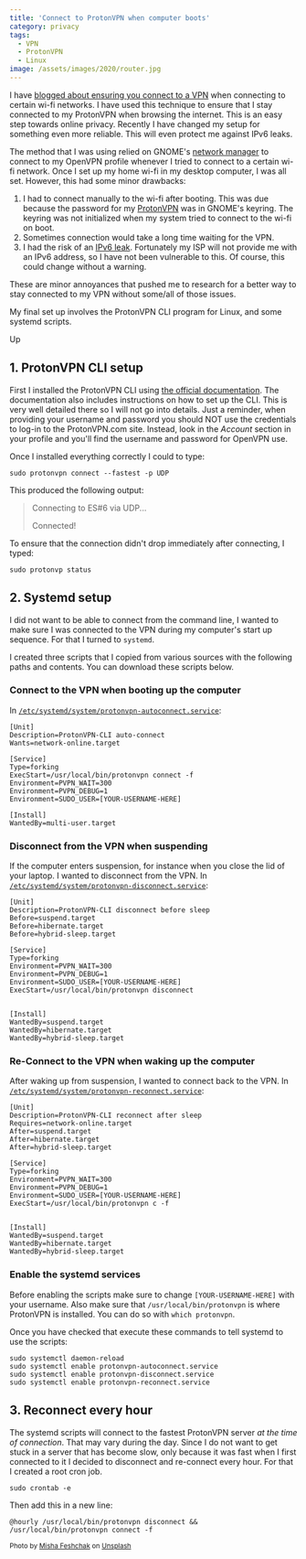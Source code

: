 ```yaml
---
title: 'Connect to ProtonVPN when computer boots'
category: privacy
tags:
  - VPN
  - ProtonVPN
  - Linux
image: /assets/images/2020/router.jpg
---
```

I have [blogged about ensuring you connect to a VPN](/privacy/2019/12/27/network-editor/) when
connecting to certain wi-fi networks. I have used this technique to ensure that I stay connected to
my ProtonVPN when browsing the internet. This is an easy step towards online privacy. Recently I
have changed my setup for something even more reliable. This will even protect me against IPv6
leaks.

<!-- more -->

The method that I was using relied on GNOME's [network manager](https://wiki.gnome.org/action/show/Projects/NetworkManager/Features)
to connect to my OpenVPN profile whenever I tried to connect to a certain wi-fi network. Once I set
up my home wi-fi in my desktop computer, I was all set. However, this had some minor drawbacks:

  1. I had to connect manually to the wi-fi after booting. This was due because the password for my
  [ProtonVPN](https://protonvpn.com) was in GNOME's keyring. The keyring was not initialized when my
  system tried to connect to the wi-fi on boot.
  1. Sometimes connection would take a long time waiting for the VPN.
  1. I had the risk of an [IPv6 leak](https://protonvpn.com/support/prevent-ipv6-vpn-leaks/).
  Fortunately my ISP will not provide me with an IPv6 address, so I have not been vulnerable to
  this. Of course, this could change without a warning.

These are minor annoyances that pushed me to research for a better way to stay connected to my VPN
without some/all of those issues.

My final set up involves the ProtonVPN CLI program for Linux, and some systemd scripts.

Up
## 1. ProtonVPN CLI setup
First I installed the ProtonVPN CLI using [the official documentation](https://protonvpn.com/support/linux-vpn-tool/).
The documentation also includes instructions on how to set up the CLI. This is very well detailed
there so I will not go into details. Just a reminder, when providing your username and password you
should NOT use the credentials to log-in to the ProtonVPN.com site. Instead, look in the _Account_
section in your profile and you'll find the username and password for OpenVPN use.

Once I installed everything correctly I could to type:

```
sudo protonvpn connect --fastest -p UDP
```

This produced the following output:

> Connecting to ES#6 via UDP...
>
> Connected!

To ensure that the connection didn't drop immediately after connecting, I typed:

```
sudo protonvp status
```
## 2. Systemd setup
I did not want to be able to connect from the command line, I wanted to make sure I was connected to
the VPN during my computer's start up sequence. For that I turned to `systemd`.

I created three scripts that I copied from various sources with the following paths and contents.
You can download these scripts below.

### Connect to the VPN when booting up the computer
In [`/etc/systemd/system/protonvpn-autoconnect.service`](/assets/files/protonvpn-autoconnect.service):

```
[Unit]
Description=ProtonVPN-CLI auto-connect
Wants=network-online.target

[Service]
Type=forking
ExecStart=/usr/local/bin/protonvpn connect -f
Environment=PVPN_WAIT=300
Environment=PVPN_DEBUG=1
Environment=SUDO_USER=[YOUR-USERNAME-HERE]

[Install]
WantedBy=multi-user.target
```

### Disconnect from the VPN when suspending
If the computer enters suspension, for instance when you close the lid of your laptop. I wanted
to disconnect from the VPN.
In [`/etc/systemd/system/protonvpn-disconnect.service`](/etc/systemd/system/protonvpn-disconnect.service):

```
[Unit]
Description=ProtonVPN-CLI disconnect before sleep
Before=suspend.target
Before=hibernate.target
Before=hybrid-sleep.target

[Service]
Type=forking
Environment=PVPN_WAIT=300
Environment=PVPN_DEBUG=1
Environment=SUDO_USER=[YOUR-USERNAME-HERE]
ExecStart=/usr/local/bin/protonvpn disconnect


[Install]
WantedBy=suspend.target
WantedBy=hibernate.target
WantedBy=hybrid-sleep.target
```

### Re-Connect to the VPN when waking up the computer
After waking up from suspension, I wanted to connect back to the VPN.
In [`/etc/systemd/system/protonvpn-reconnect.service`](/etc/systemd/system/protonvpn-reconnect.service):

```
[Unit]
Description=ProtonVPN-CLI reconnect after sleep
Requires=network-online.target
After=suspend.target
After=hibernate.target
After=hybrid-sleep.target

[Service]
Type=forking
Environment=PVPN_WAIT=300
Environment=PVPN_DEBUG=1
Environment=SUDO_USER=[YOUR-USERNAME-HERE]
ExecStart=/usr/local/bin/protonvpn c -f


[Install]
WantedBy=suspend.target
WantedBy=hibernate.target
WantedBy=hybrid-sleep.target
```

### Enable the systemd services
Before enabling the scripts make sure to change `[YOUR-USERNAME-HERE]` with your username. Also make
sure that `/usr/local/bin/protonvpn` is where ProtonVPN is installed. You can do so with
`which protonvpn`.

Once you have checked that execute these commands to tell systemd to use the scripts:

```
sudo systemctl daemon-reload
sudo systemctl enable protonvpn-autoconnect.service
sudo systemctl enable protonvpn-disconnect.service
sudo systemctl enable protonvpn-reconnect.service
```

## 3. Reconnect every hour
The systemd scripts will connect to the fastest ProtonVPN server _at the time of connection_. That
may vary during the day. Since I do not want to get stuck in a server that has become slow, only
because it was fast when I first connected to it I decided to disconnect and re-connect every hour.
For that I created a root cron job.

```
sudo crontab -e
```

Then add this in a new line:

```
@hourly /usr/local/bin/protonvpn disconnect && /usr/local/bin/protonvpn connect -f
``` 

<small>Photo by <a href="https://unsplash.com/@extaf_ms?utm_source=unsplash&amp;utm_medium=referral&amp;utm_content=creditCopyText">Misha Feshchak</a> on <a href="https://unsplash.com/s/photos/cybersecurity?utm_source=unsplash&amp;utm_medium=referral&amp;utm_content=creditCopyText">Unsplash</a></small>
